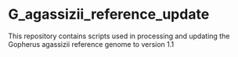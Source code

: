 # G_agassizii_reference_update
This repository contains scripts used in processing and updating the Gopherus agassizii reference genome to version 1.1
